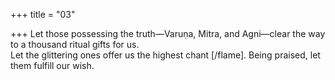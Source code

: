 +++
title = "03"

+++
Let those possessing the truth—Varuṇa, Mitra, and Agni—clear the way  to a thousand ritual gifts for us.  
Let the glittering ones offer us the highest chant [/flame]. Being praised,  let them fulfill our wish.  